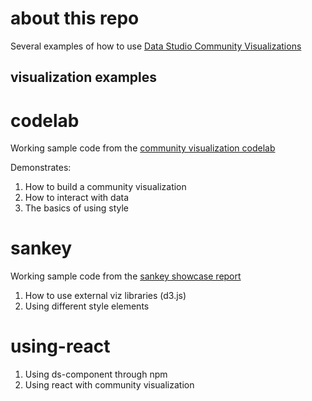 # about this repo
Several examples of how to use [Data Studio Community
Visualizations](https://developers.google.com/datastudio/visualization/)


## visualization examples

# codelab
Working sample code from the [community visualization
codelab](https://codelabs.developers.google.com/codelabs/community-visualization/)

Demonstrates:
1. How to build a community visualization
2. How to interact with data
3. The basics of using style

# sankey
Working sample code from the [sankey
showcase report](https://datastudio.google.com/c/reporting/1hdqhp5dK31BcFInZzmaQOEQdVB54D4gz/page/j9DU)

1. How to use external viz libraries (d3.js)
2. Using different style elements 


# using-react

1. Using ds-component through npm
2. Using react with community visualization

